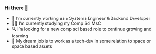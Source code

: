 ### Hi there 👋
- 💼 I’m currently working as a Systems Engineer & Backend Developer
- 👨‍🎓 I’m currently studying my Comp Sci MsC
- 🔍 I’m looking for a new comp sci based role to continue growing and learning
- 📡 My dream job is to work as a tech-dev in some relation to space or space based assets
<!--
**sirnax/sirnax** is a ✨ _special_ ✨ repository because its `README.md` (this file) appears on your GitHub profile.

Here are some ideas to get you started:

- 🔭 I’m currently working on ...
- 🌱 I’m currently learning ...
- 👯 I’m looking to collaborate on ...
- 🤔 I’m looking for help with ...
- 💬 Ask me about ...
- 📫 How to reach me: ...
- 😄 Pronouns: ...
- ⚡ Fun fact: ...
-->
